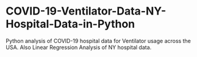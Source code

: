 # COVID-19-Ventilator-Data-NY-Hospital-Data-in-Python
Python analysis of COVID-19 hospital data for Ventilator usage across the USA. Also Linear Regression Analysis of NY hospital data.

